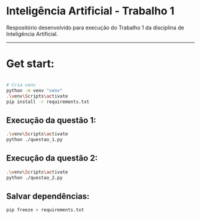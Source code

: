 # Inteligência Artificial - Trabalho 1

Respositório desenvolvido para execução do Trabalho 1 da disciplina de Inteligência Artificial.

---
# Get start:

```bash

# Cria venv
python -m venv "venv"
.\venv\Scripts\activate
pip install -r requirements.txt
```

## Execução da questão 1:
```bash
.\venv\Scripts\activate
python ./questao_1.py
```
## Execução da questão 2:
```bash
.\venv\Scripts\activate
python ./questao_2.py
```

## Salvar dependências:
```bash
pip freeze > requirements.txt
```
